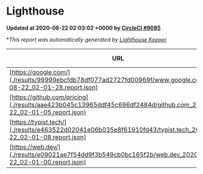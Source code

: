 
# Lighthouse

**Updated at 2020-08-22 02:03:02 +0000 by [CircleCI #9085](https://circleci.com/gh/ItinerisLtd/lighthouse-keeper-example/9085)**

**This report was automatically generated by [Lighthouse Keeper](https://github.com/itinerisltd/lighthouse-keeper)*

| URL | Performance | Accessibility | Best Practices | SEO | PWA | Updated At |
| --- | --- | --- | --- | --- | --- | --- |
| [https://google.com/](./results/99999ebcfdb78df077ad2727fd00969f/www.google.com_2020-08-22_02-01-28.report.json) | 0.95 | 0.9 | 0.93 | 0.85 | 0.54 | 2020-08-22T02:01:28.709Z |
| [https://github.com/pricing](./results/aae423b045c13965ddf45c696df2484d/github.com_2020-08-22_02-01-05.report.json) | 0.57 | 0.96 | 0.93 | 0.92 | 0.54 | 2020-08-22T02:01:05.763Z |
| [https://typist.tech/](./results/e463522d02041e06b035e8f61910fd43/typist.tech_2020-08-22_02-01-08.report.json) | 0.89 | 0.92 | 0.93 | 0.99 | 0.57 | 2020-08-22T02:01:08.949Z |
| [https://web.dev/](./results/e09021ae7f54dd9f3b549cb0bc165f2b/web.dev_2020-08-22_02-01-00.report.json) | 0.98 | 1 | 0.93 | 1 | 0.96 | 2020-08-22T02:01:00.802Z |
